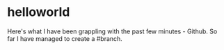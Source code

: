 # helloworld
Here's what I have been grappling with the past few minutes - Github.
So far I have managed to create a #branch.
